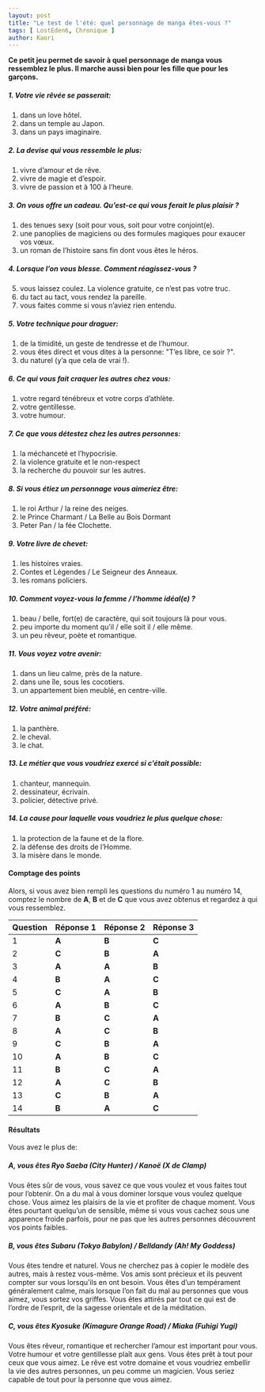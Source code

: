 ```yaml
---
layout: post
title: "Le test de l'été: quel personnage de manga êtes-vous ?"
tags: [ LostEden6, Chronique ]
author: Kaori
---
```


**Ce petit jeu permet de savoir à quel personnage de manga vous ressemblez le plus. Il marche aussi bien pour les fille que pour les garçons.**

##### 1. Votre vie rêvée se passerait:

1. dans un love hôtel.
2. dans un temple au Japon.
3. dans un pays imaginaire.     

##### 2. La devise qui vous ressemble le plus:

1. vivre d’amour et de rêve.
2. vivre de magie et d’espoir.
3. vivre de passion et à 100 à l’heure.

##### 3. On vous offre un cadeau. Qu’est-ce qui vous ferait le plus plaisir ?

1. des tenues sexy (soit pour vous, soit pour votre conjoint(e).
2. une panoplies de magiciens ou des formules magiques pour exaucer vos vœux.
3. un roman de l’histoire sans fin dont vous êtes le héros.

##### 4. Lorsque l’on vous blesse. Comment réagissez-vous ?

5. vous laissez coulez. La violence gratuite, ce n’est pas votre truc.
6. du tact au tact, vous rendez la pareille.
7. vous faites comme si vous n’aviez rien entendu.

##### 5. Votre technique pour draguer:
    
1. de la timidité, un geste de tendresse et de l’humour.
2. vous êtes direct et vous dites à la personne: "T’es libre, ce soir ?".
3. du naturel (y’a que cela de vrai !).

##### 6. Ce qui vous fait craquer les autres chez vous:

1. votre regard ténébreux et votre corps d’athlète.
2. votre gentillesse.
3.  votre humour.

##### 7. Ce que vous détestez chez les autres personnes:

1. la méchanceté et l’hypocrisie.
2. la violence gratuite et le non-respect
3. la recherche du pouvoir sur les autres.

##### 8. Si vous étiez un personnage vous aimeriez être:

1. le roi Arthur / la reine des neiges.
2. le Prince Charmant / La Belle au Bois Dormant
3. Peter Pan / la fée Clochette.

##### 9. Votre livre de chevet:

1. les histoires vraies.
2. Contes et Légendes / Le Seigneur des Anneaux.
3. les romans policiers.

##### 10. Comment voyez-vous la femme / l’homme idéal(e) ?

1. beau / belle, fort(e) de caractère, qui soit toujours là pour vous.
2. peu importe du moment qu’il / elle soit il / elle même.
3. un peu rêveur, poète et romantique.

##### 11. Vous voyez votre avenir:

1. dans un lieu calme, près de la nature.
2. dans une île, sous les cocotiers.
3. un appartement bien meublé, en centre-ville.

##### 12. Votre animal préféré:

1. la panthère.
2. le cheval.
3. le chat.

##### 13. Le métier que vous voudriez exercé si c’était possible:

1. chanteur, mannequin.
2. dessinateur, écrivain.
3. policier, détective privé.

##### 14. La cause pour laquelle vous voudriez le plus quelque chose:

1. la protection de la faune et de la flore.
2. la défense des droits de l’Homme.
3. la misère dans le monde.

#### Comptage des points

Alors, si vous avez bien rempli les questions du numéro 1 au numéro 14, comptez le nombre de **A**, **B** et de **C** que vous avez obtenus et regardez à qui vous ressemblez.

<table>
<thead>
  <tr>
    <th>Question</th>
    <th>Réponse 1</th>
    <th>Réponse 2</th>
    <th>Réponse 3</th>
  </tr>
</thead>
<tbody>
  <tr>
    <td>1</td>
    <td><b>A</b></td>
    <td><b>B</b></td>
    <td><b>C</b></td>
  </tr>
  <tr>
    <td>2</td>
    <td><b>C</b></td>
    <td><b>B</b></td>
    <td><b>A</b></td>
  </tr>
  <tr>
    <td>3</td>
    <td><b>A</b></td>
    <td><b>A</b></td>
    <td><b>B</b></td>
  </tr>
  <tr>
    <td>4</td>
    <td><b>B</b></td>
    <td><b>A</b></td>
    <td><b>C</b></td>
  </tr>
  <tr>
    <td>5</td>
    <td><b>C</b></td>
    <td><b>A</b></td>
    <td><b>B</b></td>
  </tr>
  <tr>
    <td>6</td>
    <td><b>A</b></td>
    <td><b>B</b></td>
    <td><b>C</b></td>
  </tr>
  <tr>
    <td>7</td>
    <td><b>B</b></td>
    <td><b>C</b></td>
    <td><b>A</b></td>
  </tr>
  <tr>
    <td>8</td>
    <td><b>A</b></td>
    <td><b>C</b></td>
    <td><b>B</b></td>
  </tr>
  <tr>
    <td>9</td>
    <td><b>C</b></td>
    <td><b>B</b></td>
    <td><b>A</b></td>
  </tr>
  <tr>
    <td>10</td>
    <td><b>A</b></td>
    <td><b>B</b></td>
    <td><b>C</b></td>
  </tr>
  <tr>
    <td>11</td>
    <td><b>B</b></td>
    <td><b>C</b></td>
    <td><b>A</b></td>
  </tr>
  <tr>
    <td>12</td>
    <td><b>A</b></td>
    <td><b>C</b></td>
    <td><b>B</b></td>
  </tr>
  <tr>
    <td>13</td>
    <td><b>C</b></td>
    <td><b>B</b></td>
    <td><b>A</b></td>
  </tr>
  <tr>
    <td>14</td>
    <td><b>B</b></td>
    <td><b>A</b></td>
    <td><b>C</b></td>
  </tr>
  
</tbody>       
</table>


#### Résultats

Vous avez le plus de:

##### A, vous êtes Ryo Saeba (City Hunter) / Kanoë (X de Clamp)

Vous êtes sûr de vous, vous savez ce que vous voulez et vous faites tout pour l’obtenir. On a du mal à vous dominer lorsque vous voulez quelque chose. Vous aimez les plaisirs de la vie et profiter de chaque moment. Vous êtes pourtant quelqu’un de sensible, même si vous vous cachez sous une apparence froide parfois, pour ne pas que les autres personnes découvrent vos points faibles.

##### B, vous êtes Subaru (Tokyo Babylon) / Belldandy (Ah! My Goddess)

Vous êtes tendre et naturel. Vous ne cherchez pas à copier le modèle des autres, mais à restez vous-même. Vos amis sont précieux et ils peuvent compter sur vous lorsqu’ils en ont besoin. Vous êtes d’un tempérament  généralement calme, mais lorsque l’on fait du mal au personnes que vous aimez, vous sortez vos griffes. Vous êtes attirés par tout ce qui est de l’ordre de l’esprit, de la sagesse orientale et de la méditation.

##### C, vous êtes Kyosuke (Kimagure Orange Road) / Miaka (Fuhigi Yugi)

Vous êtes rêveur, romantique et  rechercher l’amour est important pour vous. Votre humour et votre gentillesse plaît aux gens. Vous êtes prêt à tout pour ceux que vous aimez. Le rêve est votre domaine et vous voudriez embellir la vie des autres personnes, un peu comme un magicien. Vous seriez capable de tout pour la personne que vous aimez. 